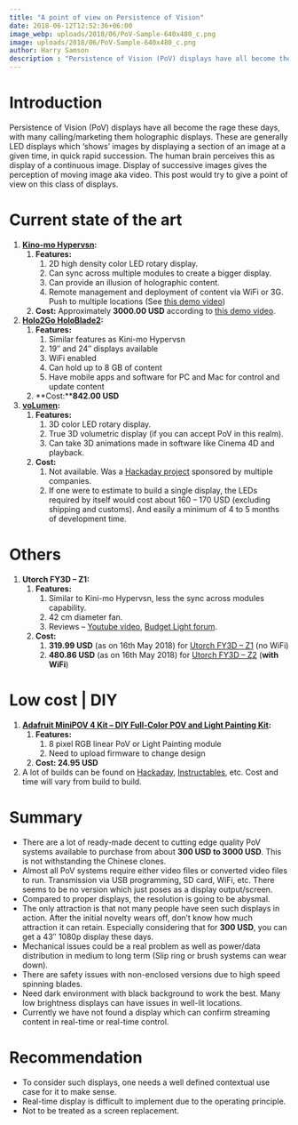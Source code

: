 ```yaml
---
title: "A point of view on Persistence of Vision"
date: 2018-06-12T12:52:36+06:00
image_webp: uploads/2018/06/PoV-Sample-640x480_c.png
image: uploads/2018/06/PoV-Sample-640x480_c.png
author: Harry Samson
description : "Persistence of Vision (PoV) displays have all become the rage these days, with many calling/marketing them holographic displays"
---
```


Introduction
============

Persistence of Vision (PoV) displays have all become the rage these days, with many calling/marketing them holographic displays. These are generally LED displays which ‘shows’ images by displaying a section of an image at a given time, in quick rapid succession. The human brain perceives this as display of a continuous image. Display of successive images gives the perception of moving image aka video. This post would try to give a point of view on this class of displays.

Current state of the art
========================

1.  **[Kino-mo Hypervsn](https://kino-mo.com/):**
    1.  **Features:**
        1.  2D high density color LED rotary display.
        2.  Can sync across multiple modules to create a bigger display.
        3.  Can provide an illusion of holographic content.
        4.  Remote management and deployment of content via WiFi or 3G. Push to multiple locations (See [this demo video](https://www.youtube.com/watch?v=e7xwCFfXydc))
    2.  **Cost:** Approximately **3000.00 USD** according to [this demo video](https://www.youtube.com/watch?v=P1C0c0aTisM).
2.  **[Holo2Go HoloBlade2](https://holo2go.com/products/holoblade):**
    1.  **Features:**
        1.  Similar features as Kini-mo Hypervsn
        2.  19″ and 24″ displays available
        3.  WiFi enabled
        4.  Can hold up to 8 GB of content
        5.  Have mobile apps and software for PC and Mac for control and update content
    2.  **Cost:****842.00 USD**
3.  **[voLumen](http://maxmali.com/volumen/):**
    1.  **Features:**
        1.  3D color LED rotary display.
        2.  True 3D volumetric display (if you can accept PoV in this realm).
        3.  Can take 3D animations made in software like Cinema 4D and playback.
    2.  **Cost:**
        1.  Not available. Was a [Hackaday project](https://hackaday.io/project/1737-volumen-volumetric-3d-display-device) sponsored by multiple companies.
        2.  If one were to estimate to build a single display, the LEDs required by itself would cost about 160 – 170 USD (excluding shipping and customs). And easily a minimum of 4 to 5 months of development time.

Others
======

1.  **Utorch FY3D – Z1:**
    1.  **Features:**
        1.  Similar to Kini-mo Hypervsn, less the sync across modules capability.
        2.  42 cm diameter fan.
        3.  Reviews – [Youtube video](https://www.youtube.com/watch?v=IU7cPwIEi7Q), [Budget Light forum](http://budgetlightforum.com/node/59837).
    2.  **Cost:**
        1.  **319.99 USD** (as on 16th May 2018) for [Utorch FY3D – Z1](https://www.gearbest.com/novelty-lighting/pp_999715.html?wid=21&lkid=13643485) (no WiFi)
        2.  **480.86 USD** (as on 16th May 2018) for [Utorch FY3D – Z2](https://www.gearbest.com/novelty-lighting/pp_1634353.html?lkid=13643499) (**with WiFi**)

Low cost | DIY
==============

1.  **[Adafruit MiniPOV 4 Kit – DIY Full-Color POV and Light Painting Kit](https://www.adafruit.com/product/1776):**
    1.  **Features:**
        1.  8 pixel RGB linear PoV or Light Painting module
        2.  Need to upload firmware to change design
    2.  **Cost: 24.95 USD**
2.  A lot of builds can be found on [Hackaday](https://hackaday.io/search?term=pov), [Instructables](http://www.instructables.com/howto/pov/), etc. Cost and time will vary from build to build.

Summary
=======

*   There are a lot of ready-made decent to cutting edge quality PoV systems available to purchase from about **300 USD to 3000 USD**. This is not withstanding the Chinese clones.
*   Almost all PoV systems require either video files or converted video files to run. Transmission via USB programming, SD card, WiFi, etc. There seems to be no version which just poses as a display output/screen.
*   Compared to proper displays, the resolution is going to be abysmal.
*   The only attraction is that not many people have seen such displays in action. After the initial novelty wears off, don’t know how much attraction it can retain. Especially considering that for **300 USD**, you can get a 43″ 1080p display these days.
*   Mechanical issues could be a real problem as well as power/data distribution in medium to long term (Slip ring or brush systems can wear down).
*   There are safety issues with non-enclosed versions due to high speed spinning blades.
*   Need dark environment with black background to work the best. Many low brightness displays can have issues in well-lit locations.
*   Currently we have not found a display which can confirm streaming content in real-time or real-time control.

Recommendation
==============

*   To consider such displays, one needs a well defined contextual use case for it to make sense.
*   Real-time display is difficult to implement due to the operating principle.
*   Not to be treated as a screen replacement.